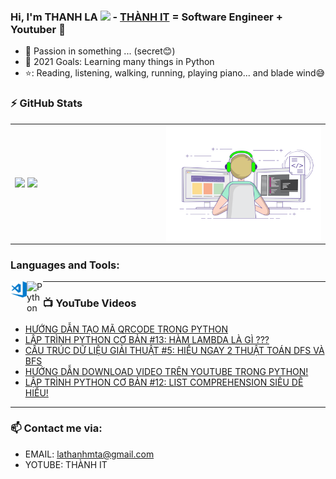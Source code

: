 ### Hi, I'm THANH LA <img src="https://media.giphy.com/media/hvRJCLFzcasrR4ia7z/giphy.gif" width="25px"> -  [THÀNH IT][website] = Software Engineer + Youtuber 🌻  


- 🔭 Passion in something ... (secret😊)
- 💪 2021 Goals: Learning many things in Python
- ⭐: Reading, listening, walking, running, playing piano... and blade wind😅

### :zap: GitHub Stats

<table>
<tr>
  <td width="48%">
    <img src="https://github-readme-stats.vercel.app/api?username=ThanhLa1802&show_icons=true&hide=contribs,issues&hide_border=true" />
    <img src="https://github-readme-stats.vercel.app/api/top-langs/?username=ThanhLa1802&layout=compact&show_icons=true&hide_border=true" />
  </td>
  <td width="52%"><img alt="gif" align="right" src=".github/assets/coding-freak.gif"/></td>
</tr>
<table>

### Languages and Tools:
<img align="left" alt="Visual Studio Code" width="26px" src="https://raw.githubusercontent.com/github/explore/80688e429a7d4ef2fca1e82350fe8e3517d3494d/topics/visual-studio-code/visual-studio-code.png" />
<img align="left" alt="Python" width="26px" src="https://upload.wikimedia.org/wikipedia/commons/thumb/0/0a/Python.svg/1200px-Python.svg.png" /> 

---

### 📺 YouTube Videos

<!-- YOUTUBE:START -->
- [HƯỚNG DẪN TẠO MÃ QRCODE TRONG PYTHON](https://www.youtube.com/watch?v=oXk6tzfvIQU)
- [LẬP TRÌNH PYTHON CƠ BẢN #13: HÀM LAMBDA LÀ GÌ ???](https://www.youtube.com/watch?v=uSq0EItgTeA)
- [CẤU TRÚC DỮ LIỆU GIẢI THUẬT #5: HIỂU NGAY 2 THUẬT TOÁN DFS VÀ BFS](https://www.youtube.com/watch?v=LZmMovf7nto)
- [HƯỚNG DẪN DOWNLOAD VIDEO TRÊN YOUTUBE TRONG PYTHON!](https://www.youtube.com/watch?v=-SC_k6Lk6OQ)
- [LẬP TRÌNH PYTHON CƠ BẢN #12: LIST COMPREHENSION SIÊU DỄ HIỂU!](https://www.youtube.com/watch?v=_WDKuxlflK4)
<!-- YOUTUBE:END -->

---

### 📫 Contact me via:
- EMAIL: lathanhmta@gmail.com
- YOTUBE: THÀNH IT

[website]: https://www.youtube.com/channel/UC9L5_YMFz8JfBeQtUic8-3A
